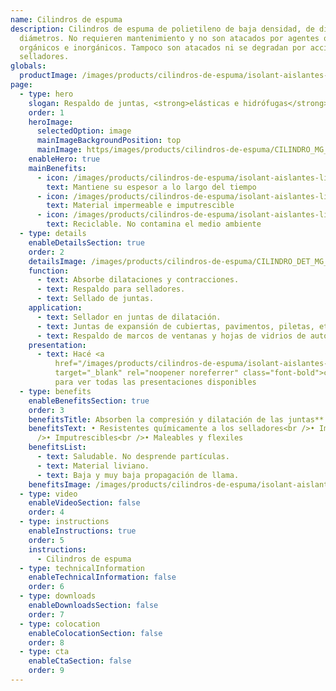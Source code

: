 ```yaml
---
name: Cilindros de espuma
description: Cilindros de espuma de polietileno de baja densidad, de diferentes
  diámetros. No requieren mantenimiento y no son atacados por agentes químicos,
  orgánicos e inorgánicos. Tampoco son atacados ni se degradan por acción de
  selladores.
globals:
  productImage: /images/products/cilindros-de-espuma/isolant-aislantes-linea-otros-usos-cilindros-de-espuma-producto-rollo.png
page:
  - type: hero
    slogan: Respaldo de juntas, <strong>elásticas e hidrófugas</strong>
    order: 1
    heroImage:
      selectedOption: image
      mainImageBackgroundPosition: top
      mainImage: https/images/products/cilindros-de-espuma/CILINDRO_MG_5017_rtfpze.jpg
    enableHero: true
    mainBenefits:
      - icon: /images/products/cilindros-de-espuma/isolant-aislantes-linea-otros-usos-cilindros-de-espuma-beneficio-1.svg
        text: Mantiene su espesor a lo largo del tiempo
      - icon: /images/products/cilindros-de-espuma/isolant-aislantes-linea-otros-usos-cilindros-de-espuma-beneficio-2.svg
        text: Material impermeable e imputrescible
      - icon: /images/products/cilindros-de-espuma/isolant-aislantes-linea-otros-usos-cilindros-de-espuma-beneficio-3.svg
        text: Reciclable. No contamina el medio ambiente
  - type: details
    enableDetailsSection: true
    order: 2
    detailsImage: /images/products/cilindros-de-espuma/CILINDRO_DET_MG_5258_w7wvoz.jpg
    function:
      - text: Absorbe dilataciones y contracciones.
      - text: Respaldo para selladores.
      - text: Sellado de juntas.
    application:
      - text: Sellador en juntas de dilatación.
      - text: Juntas de expansión de cubiertas, pavimentos, piletas, etc.
      - text: Respaldo de marcos de ventanas y hojas de vidrios de auto.
    presentation:
      - text: Hacé <a
          href="/images/products/cilindros-de-espuma/isolant-aislantes-linea-otros-usos-cilindros-de-espuma-presentaciones.png"
          target="_blank" rel="noopener noreferrer" class="font-bold">click acá</a>
          para ver todas las presentaciones disponibles
  - type: benefits
    enableBenefitsSection: true
    order: 3
    benefitsTitle: Absorben la compresión y dilatación de las juntas**
    benefitsText: • Resistentes químicamente a los selladores<br />• Impermeable<br
      />• Imputrescibles<br />• Maleables y flexiles
    benefitsList:
      - text: Saludable. No desprende partículas.
      - text: Material liviano.
      - text: Baja y muy baja propagación de llama.
    benefitsImage: /images/products/cilindros-de-espuma/isolant-aislantes-linea-otros-usos-cilindros-de-espuma-beneficio-exclusivo.jpg
  - type: video
    enableVideoSection: false
    order: 4
  - type: instructions
    enableInstructions: true
    order: 5
    instructions:
      - Cilindros de espuma
  - type: technicalInformation
    enableTechnicalInformation: false
    order: 6
  - type: downloads
    enableDownloadsSection: false
    order: 7
  - type: colocation
    enableColocationSection: false
    order: 8
  - type: cta
    enableCtaSection: false
    order: 9
---
```

